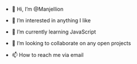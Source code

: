 - 👋 Hi, I’m @Manjellion
- 👀 I’m interested in anything I like

- 🌱 I’m currently learning JavaScript 
- 💞️ I’m looking to collaborate on any open projects 
- 📫 How to reach me via email

<!---
Manjellion/Manjellion is a ✨ special ✨ repository because its `README.md` (this file) appears on your GitHub profile.
You can click the Preview link to take a look at your changes.
--->
